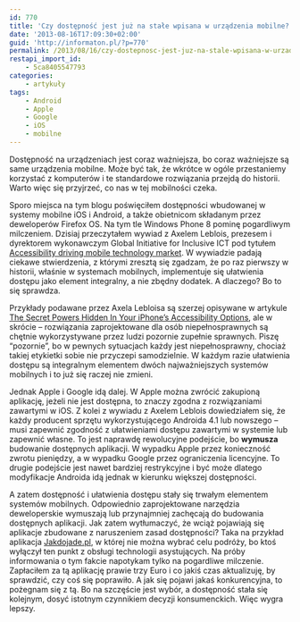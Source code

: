 ```yaml
---
id: 770
title: 'Czy dostępność jest już na stałe wpisana w urządzenia mobilne?'
date: '2013-08-16T17:09:30+02:00'
guid: 'http://informaton.pl/?p=770'
permalink: /2013/08/16/czy-dostepnosc-jest-juz-na-stale-wpisana-w-urzadzenia-mobilne/
restapi_import_id:
    - 5ca8405547793
categories:
    - artykuły
tags:
    - Android
    - Apple
    - Google
    - iOS
    - mobilne
---
```


Dostępność na urządzeniach jest coraz ważniejsza, bo coraz ważniejsze są same urządzenia mobilne. Może być tak, że wkrótce w ogóle przestaniemy korzystać z komputerów i te standardowe rozwiązania przejdą do historii. Warto więc się przyjrzeć, co nas w tej mobilności czeka.

Sporo miejsca na tym blogu poświęciłem dostępności wbudowanej w systemy mobilne iOS i Android, a także obietnicom składanym przez deweloperów Firefox OS. Na tym tle Windows Phone 8 pominę pogardliwym milczeniem. Dzisiaj przeczytałem wywiad z Axelem Leblois, prezesem i dyrektorem wykonawczym Global Initiative for Inclusive ICT pod tytułem [Accessibility driving mobile technology market](http://accessiq.org/news/features/2013/08/accessibility-driving-mobile-technology-market). W wywiadzie padają ciekawe stwierdzenia, z którymi zresztą się zgadzam, że po raz pierwszy w historii, właśnie w systemach mobilnych, implementuje się ułatwienia dostępu jako element integralny, a nie zbędny dodatek. A dlaczego? Bo to się sprawdza.

Przykłady podawane przez Axela Lebloisa są szerzej opisywane w artykule [The Secret Powers Hidden In Your iPhone’s Accessibility Options](http://www.lifehacker.com.au/2013/07/the-secret-powers-hidden-in-your-iphones-accessibility-options/), ale w skrócie – rozwiązania zaprojektowane dla osób niepełnosprawnych są chętnie wykorzystywane przez ludzi pozornie zupełnie sprawnych. Piszę “pozornie”, bo w pewnych sytuacjach każdy jest niepełnosprawny, chociaż takiej etykietki sobie nie przyczepi samodzielnie. W każdym razie ułatwienia dostępu są integralnym elementem dwóch najważniejszych systemów mobilnych i to już się raczej nie zmieni.

Jednak Apple i Google idą dalej. W Apple można zwrócić zakupioną aplikację, jeżeli nie jest dostępna, to znaczy zgodna z rozwiązaniami zawartymi w iOS. Z kolei z wywiadu z Axelem Leblois dowiedziałem się, że każdy producent sprzętu wykorzystującego Androida 4.1 lub nowszego – musi zapewnić zgodność z ułatwieniami dostępu zawartymi w systemie lub zapewnić własne. To jest naprawdę rewolucyjne podejście, bo **wymusza** budowanie dostępnych aplikacji. W wypadku Apple przez konieczność zwrotu pieniędzy, a w wypadku Google przez ograniczenia licencyjne. To drugie podejście jest nawet bardziej restrykcyjne i być może dlatego modyfikacje Androida idą jednak w kierunku większej dostępności.

A zatem dostępność i ułatwienia dostępu stały się trwałym elementem systemów mobilnych. Odpowiednio zaprojektowane narzędzia deweloperskie wymuszają lub przynajmniej zachęcają do budowania dostępnych aplikacji. Jak zatem wytłumaczyć, że wciąż pojawiają się aplikacje zbudowane z naruszeniem zasad dostępności? Taka na przykład aplikacja [Jakdojade.pl](https://itunes.apple.com/pl/app/jakdojade.pl/id506760190?mt=8), w której nie można wybrać celu podróży, bo ktoś wyłączył ten punkt z obsługi technologii asystujących. Na próby informowania o tym fakcie napotykam tylko na pogardliwe milczenie. Zapłaciłem za tą aplikację prawie trzy Euro i co jakiś czas aktualizuję, by sprawdzić, czy coś się poprawiło. A jak się pojawi jakaś konkurencyjna, to pożegnam się z tą. Bo na szczęście jest wybór, a dostępność stała się kolejnym, dosyć istotnym czynnikiem decyzji konsumenckich. Więc wygra lepszy.
